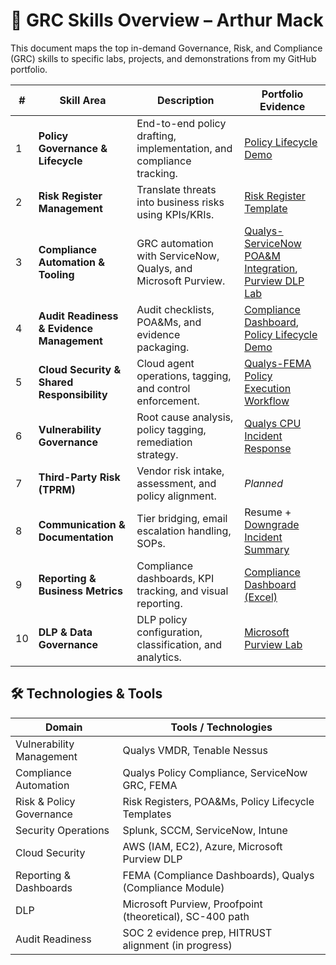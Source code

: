 # 🔐 GRC Skills Overview – Arthur Mack

This document maps the top in-demand Governance, Risk, and Compliance (GRC) skills to specific labs, projects, and demonstrations from my GitHub portfolio.

| # | Skill Area | Description | Portfolio Evidence |
|--|------------|-------------|---------------------|
| 1 | **Policy Governance & Lifecycle** | End-to-end policy drafting, implementation, and compliance tracking. | [Policy Lifecycle Demo](./policy-lifecycle/) |
| 2 | **Risk Register Management** | Translate threats into business risks using KPIs/KRIs. | [Risk Register Template](./risk-register/) |
| 3 | **Compliance Automation & Tooling** | GRC automation with ServiceNow, Qualys, and Microsoft Purview. | [Qualys-ServiceNow POA&M Integration](./qualys-servicenow-lab/), [Purview DLP Lab](./purview-lab/) |
| 4 | **Audit Readiness & Evidence Management** | Audit checklists, POA&Ms, and evidence packaging. | [Compliance Dashboard](./dashboards/), [Policy Lifecycle Demo](./policy-lifecycle/) |
| 5 | **Cloud Security & Shared Responsibility** | Cloud agent operations, tagging, and control enforcement. | [Qualys-FEMA Policy Execution Workflow](./qualys-servicenow-lab/) |
| 6 | **Vulnerability Governance** | Root cause analysis, policy tagging, remediation strategy. | [Qualys CPU Incident Response](./qualys-servicenow-lab/) |
| 7 | **Third-Party Risk (TPRM)** | Vendor risk intake, assessment, and policy alignment. | *Planned* |
| 8 | **Communication & Documentation** | Tier bridging, email escalation handling, SOPs. | Resume + [Downgrade Incident Summary](./qualys-servicenow-lab/) |
| 9 | **Reporting & Business Metrics** | Compliance dashboards, KPI tracking, and visual reporting. | [Compliance Dashboard (Excel)](./dashboards/) |
| 10 | **DLP & Data Governance** | DLP policy configuration, classification, and analytics. | [Microsoft Purview Lab](./purview-lab/) |

## 🛠️ Technologies & Tools

| Domain                    | Tools / Technologies                                        |
|---------------------------|-------------------------------------------------------------|
| Vulnerability Management  | Qualys VMDR, Tenable Nessus                  |
| Compliance Automation     | Qualys Policy Compliance, ServiceNow GRC, FEMA              |
| Risk & Policy Governance  | Risk Registers, POA&Ms, Policy Lifecycle Templates   |
| Security Operations       | Splunk, SCCM, ServiceNow, Intune                              |
| Cloud Security            | AWS (IAM, EC2), Azure, Microsoft Purview DLP               |
| Reporting & Dashboards    | FEMA (Compliance Dashboards), Qualys (Compliance Module)  |
| DLP                       | Microsoft Purview, Proofpoint (theoretical), SC-400 path    |
| Audit Readiness           | SOC 2 evidence prep, HITRUST alignment (in progress)        |
